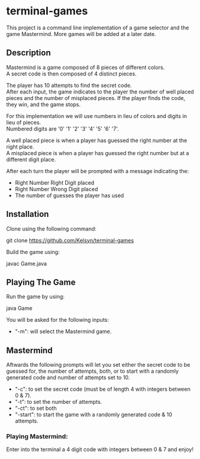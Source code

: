 # terminal-games
This project is a command line implementation of a game selector and the game Mastermind.
More games will be added at a later date.

## Description

Mastermind is a game composed of 8 pieces of different colors.  
A secret code is then composed of 4 distinct pieces.

The player has 10 attempts to find the secret code.  
After each input, the game indicates to the player the number of well placed pieces and the number of misplaced pieces.
If the player finds the code, they win, and the game stops.

For this implementation we will use numbers in lieu of colors and digits in lieu of pieces.  
Numbered digits are '0' '1' '2' '3' '4' '5' '6' '7'.

A well placed piece is when a player has guessed the right number at the right place.  
A misplaced piece is when a player has guessed the right number but at a different digit place.

After each turn the player will be prompted with a message indicating the:
- Right Number Right Digit placed
- Right Number Wrong Digit placed
- The number of guesses the player has used

## Installation

Clone using the following command:

git clone https://github.com/Kelsyn/terminal-games

Build the game using:

javac Game.java

## Playing The Game

Run the game by using:

java Game

You will be asked for the following inputs:

- "-m": will select the Mastermind game.

## Mastermind

Aftwards the following prompts will let you set either the secret code to be guessed for, the number of attempts, both, or to start with a randomly generated code and number of attempts set to 10.

- "-c": to set the secret code (must be of length 4 with integers between 0 & 7).
- "-t": to set the number of attempts.
- "-ct": to set both
- "-start": to start the game with a randomly generated code & 10 attempts.

### Playing Mastermind:
Enter into the terminal a 4 digit code with integers between 0 & 7 and enjoy!

